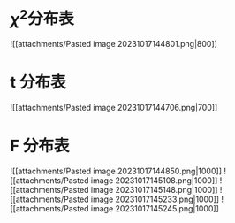 # $\chi^2$分布表
![[attachments/Pasted image 20231017144801.png|800]]
# t 分布表
![[attachments/Pasted image 20231017144706.png|700]]

# F 分布表
![[attachments/Pasted image 20231017144850.png|1000]]
![[attachments/Pasted image 20231017145108.png|1000]]
![[attachments/Pasted image 20231017145148.png|1000]]
![[attachments/Pasted image 20231017145233.png|1000]]
![[attachments/Pasted image 20231017145245.png|1000]]

